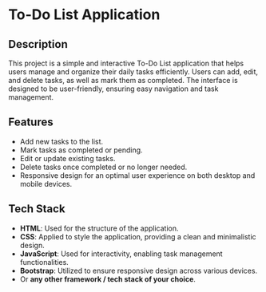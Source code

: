 # To-Do List Application

## Description
This project is a simple and interactive To-Do List application that helps users manage and organize their daily tasks efficiently. Users can add, edit, and delete tasks, as well as mark them as completed. The interface is designed to be user-friendly, ensuring easy navigation and task management.

## Features
- Add new tasks to the list.
- Mark tasks as completed or pending.
- Edit or update existing tasks.
- Delete tasks once completed or no longer needed.
- Responsive design for an optimal user experience on both desktop and mobile devices.

## Tech Stack
- **HTML**: Used for the structure of the application.
- **CSS**: Applied to style the application, providing a clean and minimalistic design.
- **JavaScript**: Used for interactivity, enabling task management functionalities.
- **Bootstrap**: Utilized to ensure responsive design across various devices.
- Or **any other framework / tech stack of your choice**.
